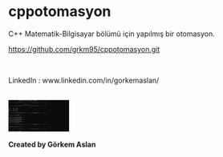 # cppotomasyon
C++ Matematik-Bilgisayar bölümü için yapılmış bir otomasyon.

https://github.com/grkm95/cppotomasyon.git

<img></img>


  <p>LinkedIn : www.linkedin.com/in/gorkemaslan/</p>
<br/>
 <div >
  <img src="https://github.com/grkm95/cppotomasyon/blob/master/cpp.PNG" width="24%">
 </div>
<p><b>Created by Görkem Aslan</b></p>
<br/>
